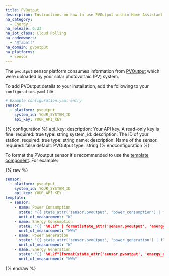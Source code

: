 ```yaml
---
title: PVOutput
description: Instructions on how to use PVOutput within Home Assistant.
ha_category:
  - Energy
ha_release: 0.33
ha_iot_class: Cloud Polling
ha_codeowners:
  - '@fabaff'
ha_domain: pvoutput
ha_platforms:
  - sensor
---
```


The `pvoutput` sensor platform consumes information from [PVOutput](https://pvoutput.org/) which were uploaded by your solar photovoltaic (PV) system.

To add PVOutput details to your installation, add the following to your `configuration.yaml` file:

```yaml
# Example configuration.yaml entry
sensor:
  - platform: pvoutput
    system_id: YOUR_SYSTEM_ID
    api_key: YOUR_API_KEY
```

{% configuration %}
api_key:
  description: Your API key. A read-only key is fine.
  required: true
  type: string
system_id:
  description: The ID of your station.
  required: true
  type: string
name:
  description: Name of the sensor.
  required: false
  default: PVOutput
  type: string
{% endconfiguration %}

To format the PVoutput sensor it's recommended to use the [template component](/topics/templating/). For example:

{% raw %}

```yaml
sensor:
  - platform: pvoutput
    system_id: YOUR_SYSTEM_ID
    api_key: YOUR_API_KEY
template:
  - sensor:
    - name: Power Consumption
      state: "{{ state_attr('sensor.pvoutput', 'power_consumption') | float(default=0) }}"
      unit_of_measurement: "W"
    - name: Energy Consumption
      state: "{{ "%0.1f" | format(state_attr('sensor.pvoutput', 'energy_consumption') | float(default=0) / 1000) }}"
      unit_of_measurement: "kWh"
    - name: Power Generation
      state: "{{ state_attr('sensor.pvoutput', 'power_generation') | float(default=0) }}"
      unit_of_measurement: "W"
    - name: Energy Generation
      state: "{{ "%0.2f"|format(state_attr('sensor.pvoutput', 'energy_generation') | float(default=0) / 1000) }}"
      unit_of_measurement: "kWh"
```

{% endraw %}
